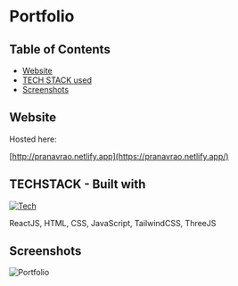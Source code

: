 
# Portfolio

## Table of Contents
- [Website](#website)
- [TECH STACK used](#techstack---built-with)
- [Screenshots](#screenshots)

## Website

  Hosted here:

  [http://pranavrao.netlify.app](https://pranavrao.netlify.app/)


## TECHSTACK - Built with

[![Tech](https://skillicons.dev/icons?i=react,html,css,js,tailwind,threejs)](https://skillicons.dev)

ReactJS, HTML, CSS, JavaScript, TailwindCSS, ThreeJS


## Screenshots

![Portfolio](https://github.com/PranavRao18/PortfolioV2/assets/119714743/247c4fce-441d-443f-b63b-748e7aa6efbd)
